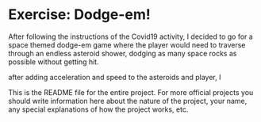 # Exercise: Dodge-em!

After following the instructions of the Covid19 activity, I decided to go for a space themed dodge-em game where the player would
need to traverse through an endless asteroid shower, dodging as many space rocks as possible without getting hit.

after adding acceleration and speed to the asteroids and player, I 

This is the README file for the entire project. For more official projects you should write information here about the nature of the project, your name, any special explanations of how the project works, etc.
